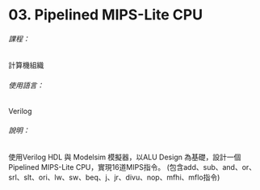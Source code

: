 # 03. Pipelined MIPS-Lite CPU
###### 課程：
計算機組織

###### 使用語言：
Verilog

###### 說明：
使用Verilog HDL 與 Modelsim 模擬器，以ALU Design 為基礎，設計一個 Pipelined MIPS-Lite CPU，實現16道MIPS指令。
(包含add、sub、and、or、srl、slt、ori、lw、sw、beq、j、jr、divu、nop、mfhi、mflo指令)
